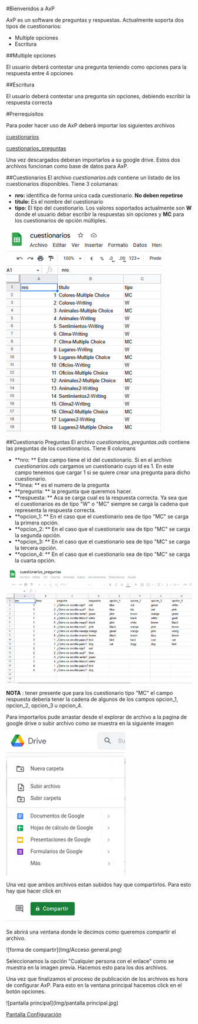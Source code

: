 #Bienvenidos a AxP

AxP es un software de preguntas y respuestas. Actualmente soporta dos tipos de cuestionarios:

* Multiple opciones
* Escritura

##Multiple opciones

El usuario deberá contestar una pregunta teniendo como opciones para la respuesta entre 4 opciones

##Escritura

El usuario deberá contestar una pregunta sin opciones, debiendo escribir la respuesta correcta

#Prerrequisitos

Para poder hacer uso de AxP deberá importar los siguientes archivos

[cuestionarios](Data/cuestionarios.xlsx)

[cuestionarios_preguntas](Data/cuestionarios_preguntas.xlsx)

Una vez descargados deberan importarlos a su google drive. Estos dos archivos funcionan como base de datos para AxP. 

##Cuestionarios
El archivo *cuestionarios.ods* contiene un listado de los cuestionarios disponibles. Tiene 3 columanas:

* **nro:** identifica de forma unica cada cuestionario. **No deben repetirse**
* **titulo:** Es el nombre del cuestionario
* **tipo:** El tipo del cuestionario. Los valores soportados actualmente son **W** donde el usuario debar escribir la respuestas sin opciones y **MC** para los cuestionarios de opción múltiples.

![ejemplo cuestionarios](Img/ejemplo_cuestionario.png)

##Cuestionario Preguntas
El archivo *cuestionarios_preguntas.ods* contiene las preguntas de los cuestionarios. Tiene 8 columans

* **nro: ** Este campo tiene el id del cuestionario. Si en el archivo  *cuestionarios.ods* cargamos un cuestionario cuyo id es 1. En este campo tenemos que cargar 1 si se quiere crear una pregunta para dicho cuestionario.
* **linea: ** es el numero de la pregunta 
* **pregunta: ** la pregunta que queremos hacer. 
* **respuesta: ** Aca se carga cual es la respuesta correcta. Ya sea que el cuestionarios es de tipo "W" o "MC" siempre se carga la cadena que representa la respuesta correcta. 
* **opcion_1: ** En el caso que el cuestionario sea de tipo "MC" se carga la primera opción. 
* **opcion_2: ** En el caso que el cuestionario sea de tipo "MC" se carga la segunda opción. 
* **opcion_3: ** En el caso que el cuestionario sea de tipo "MC" se carga la tercera opción. 
* **opcion_4: ** En el caso que el cuestionario sea de tipo "MC" se carga la cuarta opción.

![ejemplo cuestionario preguntas](Img/ejemplo_cuestionario_preguntas.png)

**NOTA** : tener presente que para los cuestionario tipo "MC" el campo respuesta debería tener la cadena de algunos de los campos opcion_1, opcion_2, opcion_3 u opcion_4.

 Para importarlos pude arrastar desde el explorar de archivo a la pagina de google drive o subir archivo como se muestra en la siguiente imagen

![importar](Img/importar.png)

Una vez que ambos archivos estan subidos hay que compartirlos. Para esto hay que hacer click en

![compartir](Img/compartir.png)

Se abrirá una ventana donde le decimos como queremos compartir el archivo.

![forma de compartir](Img/Acceso general.png)

Seleccionamos la opción "Cualquier persona con el enlace" como se muestra en la imagen previa. Hacemos esto para los dos archivos.

Una vez que finalizamos el proceso de publicación de los archivos es hora de configurar AxP. Para esto en la ventana principal hacemos click en el botón opciones.

![pantalla principal](Img/pantalla principal.jpg)

[Pantalla Configuración](configuracion.md)